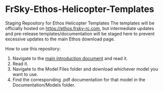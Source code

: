 # FrSky-Ethos-Helicopter-Templates
Staging Repository for Ethos Helicopter Templates
The templates will be officially hosted on https://ethos.frsky-rc.com, but intermediate updates and pre-release templates/documentation will be staged here to prevent excessive updates to the main Ethos download page.

How to use this repository:
1. Navigate to the [main introduction document](Documentation/READ_THIS_DOCUMENT_FIRST!.pdf) and read it.
2. Read it.
3. Navigate to the Model Files folder and download whichever model you want to use.
4. Find the corresponding .pdf documentation for that model in the Documentation/Models folder.
